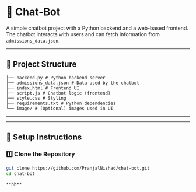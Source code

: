 # 🤖 Chat-Bot

A simple chatbot project with a Python backend and a web-based frontend.  
The chatbot interacts with users and can fetch information from `admissions_data.json`.

---

## 📂 Project Structure

    ├── backend.py # Python backend server
    ├── admissions_data.json # Data used by the chatbot
    ├── index.html # Frontend UI
    ├── script.js # Chatbot logic (frontend)
    ├── style.css # Styling
    ├── requirements.txt # Python dependencies
    └── image/ # (Optional) images used in UI


---


---

## 🚀 Setup Instructions

### 1️⃣ Clone the Repository

```bash
git clone https://github.com/PranjalNishad/chat-bot.git
cd chat-bot

**hh**




